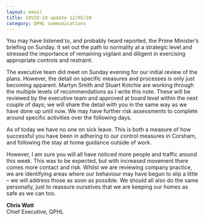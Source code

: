 ```yaml
---
layout: email
title: COVID-19 update 12/05/20
category: QPHL communications
---
```


You may have listened to, and probably heard reported, the Prime Minister’s briefing on Sunday. It set out the path to normality at a strategic level and stressed the importance of remaining vigilant and diligent in exercising appropriate controls and restraint.

The executive team did meet on Sunday evening for our initial review of the plans. However, the detail on specific measures and processes is only just becoming apparent. Martyn Smith and Stuart Kotchie are working through the multiple levels of recommendations as I write this note. These will be reviewed by the executive team and approved at board level within the next couple of days; we will share the detail with you in the same way as we have done up until now. We may have further risk assessments to complete around specific activities over the following days.

As of today we have no one on sick leave. This is both a measure of how successful you have been in adhering to our control measures in Corsham, and following the stay at home guidance outside of work.

However, I am sure you will all have noticed more people and traffic around this week. This was to be expected, but with increased movement there comes more contact and risk. Whilst we are reviewing company practice, we are identifying areas where our behaviour may have begun to slip a little – we will address those as soon as possible. We should all also do the same personally, just to reassure ourselves that we are keeping our homes as safe as we can too.

**Chris Watt**<br>
Chief Executive, QPHL